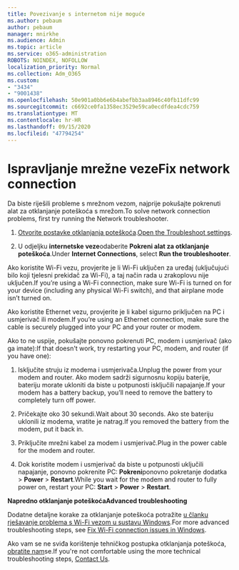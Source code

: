 ```yaml
---
title: Povezivanje s internetom nije moguće
ms.author: pebaum
author: pebaum
manager: mnirkhe
ms.audience: Admin
ms.topic: article
ms.service: o365-administration
ROBOTS: NOINDEX, NOFOLLOW
localization_priority: Normal
ms.collection: Adm_O365
ms.custom:
- "3434"
- "9001438"
ms.openlocfilehash: 50e901a0bb6e6b4abefbb3aa8946c40fb11dfc99
ms.sourcegitcommit: c6692ce0fa1358ec3529e59ca0ecdfdea4cdc759
ms.translationtype: MT
ms.contentlocale: hr-HR
ms.lasthandoff: 09/15/2020
ms.locfileid: "47794254"
---
```

# <a name="fix-network-connection"></a><span data-ttu-id="58491-102">Ispravljanje mrežne veze</span><span class="sxs-lookup"><span data-stu-id="58491-102">Fix network connection</span></span>

<span data-ttu-id="58491-103">Da biste riješili probleme s mrežnom vezom, najprije pokušajte pokrenuti alat za otklanjanje poteškoća s mrežom.</span><span class="sxs-lookup"><span data-stu-id="58491-103">To solve network connection problems, first try running the Network troubleshooter.</span></span> 

1. <span data-ttu-id="58491-104">[Otvorite postavke otklanjanja poteškoća](ms-settings:troubleshoot).</span><span class="sxs-lookup"><span data-stu-id="58491-104">[Open the Troubleshoot settings](ms-settings:troubleshoot).</span></span>

2. <span data-ttu-id="58491-105">U odjeljku **internetske veze**odaberite **Pokreni alat za otklanjanje poteškoća**.</span><span class="sxs-lookup"><span data-stu-id="58491-105">Under **Internet Connections**, select **Run the troubleshooter**.</span></span>

<span data-ttu-id="58491-106">Ako koristite Wi-Fi vezu, provjerite je li Wi-Fi uključen za uređaj (uključujući bilo koji tjelesni prekidač za Wi-Fi), a taj način rada u zrakoplovu nije uključen.</span><span class="sxs-lookup"><span data-stu-id="58491-106">If you’re using a Wi-Fi connection, make sure Wi-Fi is turned on for your device (including any physical Wi-Fi switch), and that airplane mode isn’t turned on.</span></span>

<span data-ttu-id="58491-107">Ako koristite Ethernet vezu, provjerite je li kabel sigurno priključen na PC i usmjerivač ili modem.</span><span class="sxs-lookup"><span data-stu-id="58491-107">If you’re using an Ethernet connection, make sure the cable is securely plugged into your PC and your router or modem.</span></span>

<span data-ttu-id="58491-108">Ako to ne uspije, pokušajte ponovno pokrenuti PC, modem i usmjerivač (ako ga imate):</span><span class="sxs-lookup"><span data-stu-id="58491-108">If that doesn't work, try restarting your PC, modem, and router (if you have one):</span></span>

1. <span data-ttu-id="58491-109">Isključite struju iz modema i usmjerivača.</span><span class="sxs-lookup"><span data-stu-id="58491-109">Unplug the power from your modem and router.</span></span> <span data-ttu-id="58491-110">Ako modem sadrži sigurnosnu kopiju baterije, bateriju morate ukloniti da biste u potpunosti isključili napajanje.</span><span class="sxs-lookup"><span data-stu-id="58491-110">If your modem has a battery backup, you’ll need to remove the battery to completely turn off power.</span></span>

2. <span data-ttu-id="58491-111">Pričekajte oko 30 sekundi.</span><span class="sxs-lookup"><span data-stu-id="58491-111">Wait about 30 seconds.</span></span> <span data-ttu-id="58491-112">Ako ste bateriju uklonili iz modema, vratite je natrag.</span><span class="sxs-lookup"><span data-stu-id="58491-112">If you removed the battery from the modem, put it back in.</span></span>

3. <span data-ttu-id="58491-113">Priključite mrežni kabel za modem i usmjerivač.</span><span class="sxs-lookup"><span data-stu-id="58491-113">Plug in the power cable for the modem and router.</span></span>

4. <span data-ttu-id="58491-114">Dok koristite modem i usmjerivač da biste u potpunosti uključili napajanje, ponovno pokrenite PC: **Pokreni**ponovno pokretanje dodatka  >  **Power**  >  **Restart**.</span><span class="sxs-lookup"><span data-stu-id="58491-114">While you wait for the modem and router to fully power on, restart your PC: **Start** > **Power** > **Restart**.</span></span>

<span data-ttu-id="58491-115">**Napredno otklanjanje poteškoća**</span><span class="sxs-lookup"><span data-stu-id="58491-115">**Advanced troubleshooting**</span></span>

<span data-ttu-id="58491-116">Dodatne detaljne korake za otklanjanje poteškoća potražite [u članku rješavanje problema s Wi-Fi vezom u sustavu Windows](https://support.microsoft.com/help/10741?ocid=SMC10741%2F).</span><span class="sxs-lookup"><span data-stu-id="58491-116">For more advanced troubleshooting steps, see [Fix Wi-Fi connection issues in Windows](https://support.microsoft.com/help/10741?ocid=SMC10741%2F).</span></span> 

<span data-ttu-id="58491-117">Ako vam se ne sviđa korištenje tehničkog postupka otklanjanja poteškoća, [obratite nam](https://support.microsoft.com/contactus)se.</span><span class="sxs-lookup"><span data-stu-id="58491-117">If you're not comfortable using the more technical troubleshooting steps, [Contact Us](https://support.microsoft.com/contactus).</span></span>
